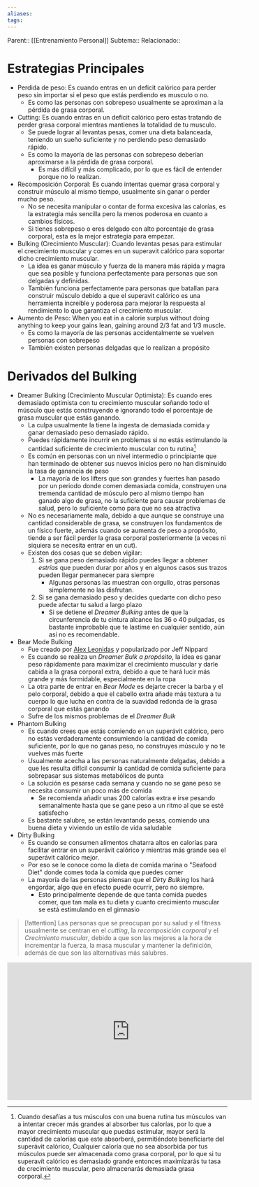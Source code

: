 ```yaml
---
aliases: 
tags:
---
```

Parent:: [[Entrenamiento Personal]]
Subtema:: 
Relacionado:: 

# Estrategias Principales
- Perdida de peso: Es cuando entras en un deficit calórico para perder peso sin importar si el peso que estás perdiendo es musculo o no. 
	- Es como las personas con sobrepeso usualmente se aproximan a la pérdida de grasa corporal. 
- Cutting: Es cuando entras en un deficit calórico pero estas tratando de perder grasa corporal mientras mantienes la totalidad de tu musculo. 
	- Se puede lograr al levantas pesas, comer una dieta balanceada, teniendo un sueño suficiente y no perdiendo peso demasiado rápido. 
	- Es como la mayoría de las personas con sobrepeso deberían aproximarse a la pérdida de grasa corporal. 
		- Es más difícil y más complicado, por lo que es fácil de entender porque no lo realizan. 
- Recomposición Corporal: Es cuando intentas quemar grasa corporal y construir músculo al mismo tiempo, usualmente sin ganar o perder mucho peso. 
	- No se necesita manipular o contar de forma excesiva las calorías, es la estrategia más sencilla pero la menos poderosa en cuanto a cambios físicos. 
	- Si tienes sobrepeso o eres delgado con alto porcentaje de grasa corporal, esta es la mejor estrategia para empezar. 
- Bulking (Crecimiento Muscular): Cuando levantas pesas para estimular el crecimiento muscular y comes en un superavit calórico para soportar dicho crecimiento muscular. 
	- La idea es ganar músculo y fuerza de la manera más rápida y magra que sea posible y funciona perfectamente para personas que son delgadas y definidas. 
	- También funciona perfectamente para personas que batallan para construir músculo debido a que el superavit calórico es una herramienta increíble y poderosa para mejorar la respuesta al rendimiento lo que garantiza el crecimiento muscular. 
- Aumento de Peso: When you eat in a calorie surplus without doing anything to keep your gains lean, gaining around 2/3 fat and 1/3 muscle. 
	- Es como la mayoría de las personas accidentalmente se vuelven personas con sobrepeso 
	- También existen personas delgadas que lo realizan a propósito 
# Derivados del Bulking 
- Dreamer Bulking (Crecimiento Muscular Optimista): Es cuando eres demasiado optimista con tu crecimiento muscular soñando todo el músculo que estás construyendo e ignorando todo el porcentaje de grasa muscular que estás ganando. 
	- La culpa usualmente la tiene la ingesta de demasiada comida y ganar demasiado peso demasiado rápido.
	- Puedes rápidamente incurrir en problemas si no estás estimulando la cantidad suficiente de crecimiento muscular con tu rutina[^1]
	- Es común en personas con un nivel intermedio o principiante que han terminado de obtener sus nuevos inicios pero no han disminuido la tasa de ganancia de peso
		- La mayoría de los lifters que son grandes y fuertes han pasado por un periodo donde comen demasiada comida, construyen una tremenda cantidad de músculo pero al mismo tiempo han ganado algo de grasa, no la suficiente para causar problemas de salud, pero lo suficiente como para que no sea atractiva
	- No es necesariamente mala, debido a que aunque se construye una cantidad considerable de grasa, se construyen los fundamentos de un físico fuerte, además cuando se aumenta de peso a propósito, tiende a ser fácil perder la grasa corporal posteriormente (a veces ni siquiera se necesita entrar en un cut).
	- Existen dos cosas que se deben vigilar: 
		1. Si se gana peso demasiado rápido puedes llegar a obtener *estrías* que pueden durar por años y en algunos casos sus trazos pueden llegar permanecer para siempre
			- Algunas personas las muestran con orgullo, otras personas simplemente no las disfrutan.
		2.  Si se gana demasiado peso y decides quedarte con dicho peso puede afectar tu salud a largo plazo
			- Si se detiene el *Dreamer Bulking* antes de que la circunferencia de tu cintura alcance las 36 o 40 pulgadas, es bastante improbable que te lastime en cualquier sentido, aún así no es recomendable. 
- Bear Mode Bulking 
	- Fue creado por [Alex Leonidas](https://www.google.com/url?sa=t&source=web&rct=j&opi=89978449&url=https://translate.google.com/translate%3Fu%3Dhttps://alexleonidas.com/naturally-enhanced/%26hl%3Des%26sl%3Den%26tl%3Des%26client%3Dsrp&ved=2ahUKEwjGlO7FlKKNAxWJAHkGHSpKBDcQFnoECFMQAQ&usg=AOvVaw3NS9WIgOs-sSRFY4zoSmh3) y popularizado por Jeff Nippard  
	- Es cuando se realiza un *Dreamer Bulk a propósito*, la idea es ganar peso rápidamente para maximizar el crecimiento muscular y darle cabida a la grasa corporal extra, debido a que te hará lucir más grande y más formidable, especialmente en la ropa
	- La otra parte de entrar en *Bear Mode* es dejarte crecer la barba y el pelo corporal, debido a que el cabello extra añade más textura a tu cuerpo lo que lucha en contra de la suavidad redonda de la grasa corporal que estás ganando
	- Sufre de los mismos problemas de el *Dreamer Bulk*
- Phantom Bulking 
	- Es cuando crees que estás comiendo en un superávit calórico, pero no estás verdaderamente consumiendo la cantidad de comida suficiente, por lo que no ganas peso, no construyes músculo y no te vuelves más fuerte
	- Usualmente acecha a las personas naturalmente delgadas, debido a que les resulta difícil consumir la cantidad de comida suficiente para sobrepasar sus sistemas metabólicos de punta
	- La solución es pesarse cada semana y cuando no se gane peso se necesita consumir un poco más de comida 
		- Se recomienda añadir unas 200 calorías extra e irse pesando semanalmente hasta que se gane peso a un ritmo al que se esté satisfecho
	- Es bastante salubre, se están levantando pesas, comiendo una buena dieta y viviendo un estilo de vida saludable
- Dirty Bulking 
	- Es cuando se consumen alimentos chatarra altos en calorías para facilitar entrar en un superávit calórico y mientras más grande sea el superávit calórico mejor. 
	- Por eso se le conoce como la dieta de comida marina o "Seafood Diet" donde comes toda la comida que puedes comer
	- La mayoría de las personas piensan que el *Dirty Bulking* los hará engordar, algo que en efecto puede ocurrir, pero no siempre. 
		- Esto principalmente depende de que tanta comida puedes comer, que tan mala es tu dieta y cuanto crecimiento muscular se está estimulando en el gimnasio



> [!attention]
> Las personas que se preocupan por su salud y el fitness usualmente se centran en el *cutting*, la *recomposición corporal* y el *Crecimiento muscular*, debido a que son las mejores a la hora de incrementar la fuerza, la masa muscular y mantener la definición, además de que son las alternativas más salubres. 

<iframe width="560" height="315" src="https://www.youtube.com/embed/AfnlDT_0Kd8?si=1A5NPtGG82aRdMtC&amp;start=354" title="YouTube video player" frameborder="0" allow="accelerometer; autoplay; clipboard-write; encrypted-media; gyroscope; picture-in-picture; web-share" referrerpolicy="strict-origin-when-cross-origin" allowfullscreen></iframe>

[^1]: Cuando desafías a tus músculos con una buena rutina tus músculos van a intentar crecer más grandes al absorber tus calorías, por lo que a mayor crecimiento muscular que puedas estimular, mayor será la cantidad de calorías que este absorberá, permitiéndote beneficiarte del superávit calórico, Cualquier caloría que no sea absorbida por tus músculos puede ser almacenada como grasa corporal, por lo que si tu superavít calórico es demasiado grande entonces maximizarás tu tasa de crecimiento muscular, pero almacenarás demasiada grasa corporal. 